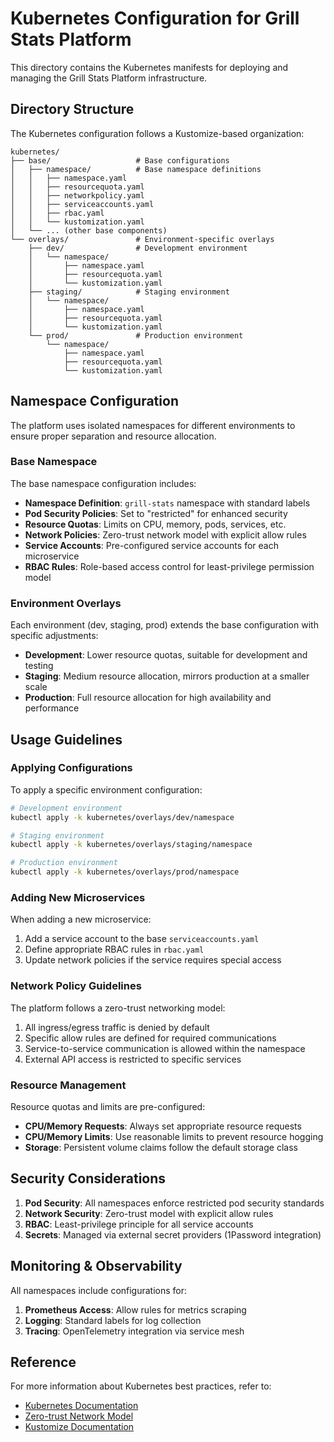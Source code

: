 # Kubernetes Configuration for Grill Stats Platform

This directory contains the Kubernetes manifests for deploying and managing the Grill Stats Platform infrastructure.

## Directory Structure

The Kubernetes configuration follows a Kustomize-based organization:

```
kubernetes/
├── base/                   # Base configurations
│   ├── namespace/          # Base namespace definitions
│   │   ├── namespace.yaml
│   │   ├── resourcequota.yaml
│   │   ├── networkpolicy.yaml
│   │   ├── serviceaccounts.yaml
│   │   ├── rbac.yaml
│   │   └── kustomization.yaml
│   └── ... (other base components)
└── overlays/               # Environment-specific overlays
    ├── dev/                # Development environment
    │   └── namespace/
    │       ├── namespace.yaml
    │       ├── resourcequota.yaml
    │       └── kustomization.yaml
    ├── staging/            # Staging environment
    │   └── namespace/
    │       ├── namespace.yaml
    │       ├── resourcequota.yaml
    │       └── kustomization.yaml
    └── prod/               # Production environment
        └── namespace/
            ├── namespace.yaml
            ├── resourcequota.yaml
            └── kustomization.yaml
```

## Namespace Configuration

The platform uses isolated namespaces for different environments to ensure proper separation and resource allocation.

### Base Namespace

The base namespace configuration includes:

- **Namespace Definition**: `grill-stats` namespace with standard labels
- **Pod Security Policies**: Set to "restricted" for enhanced security
- **Resource Quotas**: Limits on CPU, memory, pods, services, etc.
- **Network Policies**: Zero-trust network model with explicit allow rules
- **Service Accounts**: Pre-configured service accounts for each microservice
- **RBAC Rules**: Role-based access control for least-privilege permission model

### Environment Overlays

Each environment (dev, staging, prod) extends the base configuration with specific adjustments:

- **Development**: Lower resource quotas, suitable for development and testing
- **Staging**: Medium resource allocation, mirrors production at a smaller scale
- **Production**: Full resource allocation for high availability and performance

## Usage Guidelines

### Applying Configurations

To apply a specific environment configuration:

```bash
# Development environment
kubectl apply -k kubernetes/overlays/dev/namespace

# Staging environment
kubectl apply -k kubernetes/overlays/staging/namespace

# Production environment
kubectl apply -k kubernetes/overlays/prod/namespace
```

### Adding New Microservices

When adding a new microservice:

1. Add a service account to the base `serviceaccounts.yaml`
2. Define appropriate RBAC rules in `rbac.yaml`
3. Update network policies if the service requires special access

### Network Policy Guidelines

The platform follows a zero-trust networking model:

1. All ingress/egress traffic is denied by default
2. Specific allow rules are defined for required communications
3. Service-to-service communication is allowed within the namespace
4. External API access is restricted to specific services

### Resource Management

Resource quotas and limits are pre-configured:

- **CPU/Memory Requests**: Always set appropriate resource requests
- **CPU/Memory Limits**: Use reasonable limits to prevent resource hogging
- **Storage**: Persistent volume claims follow the default storage class

## Security Considerations

1. **Pod Security**: All namespaces enforce restricted pod security standards
2. **Network Security**: Zero-trust model with explicit allow rules
3. **RBAC**: Least-privilege principle for all service accounts
4. **Secrets**: Managed via external secret providers (1Password integration)

## Monitoring & Observability

All namespaces include configurations for:

1. **Prometheus Access**: Allow rules for metrics scraping
2. **Logging**: Standard labels for log collection
3. **Tracing**: OpenTelemetry integration via service mesh

## Reference

For more information about Kubernetes best practices, refer to:

- [Kubernetes Documentation](https://kubernetes.io/docs/)
- [Zero-trust Network Model](https://cloud.google.com/blog/products/networking/network-security-aspects-of-a-zero-trust-security-model)
- [Kustomize Documentation](https://kubectl.docs.kubernetes.io/guides/)

